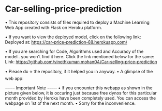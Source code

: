 # Car-selling-price-prediction
• This repository consists of files required to deploy a Machine Learning Web App created with Flask on Heroku platform.

• If you want to view the deployed model, click on the following link:
Deployed at: https://car-price-prediction-88.herokuapp.com/

• If you are searching for Code, Algorithms used and Accuracy of the model.. you won't find it here. Click the link mentioned below for the same:
Link: https://github.com/vinothkumar-mohan04/Car-selling-price-prediction

• Please do ⭐ the repository, if it helped you in anyway.
• A glimpse of the web app:

----- Important Note -----
• If you encounter this webapp as shown in the picture given below, it is occuring just because free dynos for this particular month provided by Heroku have been completely used. You can access the webpage on 1st of the next month.
• Sorry for the inconvenience.
